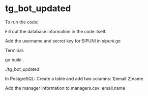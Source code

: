 # tg_bot_updated

To run the code:

Fill out the database information in the code itself.

Add the username and secret key for SIPUNI in sipuni.go

Terminal:

go build .

./tg_bot_updated

In PostgreSQL:
Create a table and add two columns:
1)email
2)name

Add the manager information to managers.csv:
email,name
